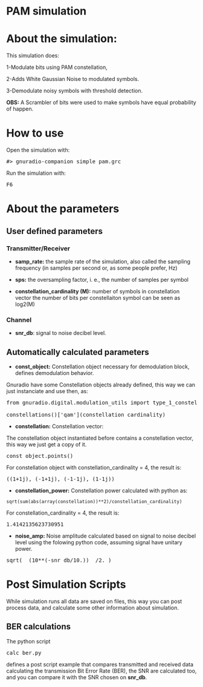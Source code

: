 # PAM simulation

# About the simulation:
This simulation does:

1-Modulate bits using PAM constellation,

2-Adds White Gaussian Noise to modulated symbols.

3-Demodulate noisy symbols with threshold detection.

**OBS:** A Scrambler of bits were used to make symbols have equal probability
of happen.

# How to use

Open the simulation with:

<pre>#> gnuradio-companion simple_pam.grc</pre>

Run the simulation with:

<pre>F6</pre>

# About the parameters

## User defined parameters

### Transmitter/Receiver

* **samp_rate:** the sample rate of the simulation, also called the sampling frequency (in samples per second or, as some people prefer, Hz)

* **sps:** the oversampling factor, i. e., the number of samples per symbol

* **constellation_cardinality (M):**  number of symbols in constellation vector
the number of bits per constellaiton symbol can be seen as log2(M)

### Channel

* **snr_db**: signal to noise decibel level.

## Automatically calculated parameters

* **const_object:** Constellation object necessary for demodulation block, 
defines demodulation behavior.

Gnuradio have some Constellation objects already defined, 
this way we can just instanciate and use then, as:

<pre>
from gnuradio.digital.modulation_utils import type_1_constellations as constellations

constellations()['qam'](constellation_cardinality)
</pre>


* **constellation:** Constellation vector:

The constellation object instantiated before contains a constellation vector,
this way we just get a copy of it.

<pre>
const_object.points()
</pre>

For constellation object with constellation_cardinality = 4, the result is:

<pre>
((1+1j), (-1+1j), (-1-1j), (1-1j))
</pre>

* **constellation_power:** Constellation power calculated with python as:

<pre><code>sqrt(sum(abs(array(constellation))**2)/constellation_cardinality)</code></pre>

For constellation_cardinality = 4, the result is:

<pre>1.4142135623730951</pre>

* **noise_amp:** Noise amplitude calculated based on signal to noise decibel level
using the folowing python code, assuming signal have unitary power.

<pre>sqrt(  (10**(-snr_db/10.))  /2. )</pre>

# Post Simulation Scripts

While simulation runs all data are saved on files, this way
you can post process data, and calculate some other information
about simulation.

## BER calculations

The python script <pre>calc_ber.py</pre> defines a post script example that
compares transmitted and received data calculating the transmission Bit Error
Rate (BER), the SNR are calculated too, and you can compare it with the 
SNR chosen on **snr_db**.

